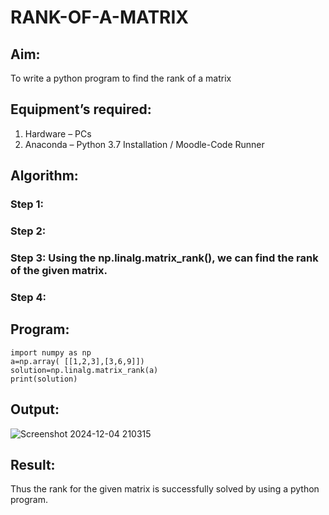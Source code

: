 # RANK-OF-A-MATRIX
## Aim:
To write a python program to find the rank of a matrix
## Equipment’s required:
1. 	Hardware – PCs
2. 	Anaconda – Python 3.7 Installation / Moodle-Code Runner
## Algorithm:
### Step 1: 
### Step 2: 
### Step 3: Using the np.linalg.matrix_rank(), we can find the rank of the given matrix.
### Step 4: 
## Program:
```
import numpy as np
a=np.array( [[1,2,3],[3,6,9]])
solution=np.linalg.matrix_rank(a)
print(solution)
```

## Output:
![Screenshot 2024-12-04 210315](https://github.com/user-attachments/assets/87127f14-0f12-4ed1-9786-7ef16d0e80f1)

## Result:
Thus the rank for the given matrix is successfully solved by  using a python program.

